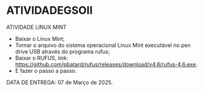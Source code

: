 # ATIVIDADEGSOII


ATIVIDADE LINUX MINT 

- Baixar o Linux Mint;
- Tornar o arquivo do sistema operacional Linux Mint executável no pen drive USB através do programa rufus;
- Baixar o RUFUS, link: https://github.com/pbatard/rufus/releases/download/v4.6/rufus-4.6.exe;
- E fazer o passo a passo.


DATA DE ENTREGA: 07 de Março de 2025.
